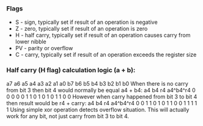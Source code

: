#

### Flags
* S - sign, typically set if result of an operation is negative
* Z - zero, typically set if result of an operation is zero
* H - half carry, typically set if result of an operation causes carry from lower nibble
* PV - parity or overflow
* C - carry, typically set if result of an operation exceeds the register size

### Half carry (H flag) calculation logic (a + b):
a7 a6 a5 a4 a3 a2 a1 a0
b7 b6 b5 b4 b3 b2 b1 b0
When there is no carry from bit 3 then bit 4 would normally be equal a4 + b4:
a4 b4 r4  a4^b4^r4
0  0   0     0
0  1   1     0
1  0   1     0
1  1   0     0
However when carry happened from bit 3 to bit 4 then result would be r4 + carry:
a4 b4 r4  a4^b4^r4
0  0   1     1
0  1   0     1
1  0   0     1
1  1   1     1
Using simple xor operation detects overflow situation. This will actually work for any bit, not just carry from bit 3 to bit 4.
